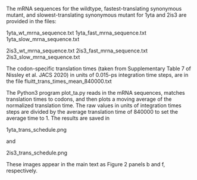 The mRNA sequences for the wildtype, fastest-translating synonymous mutant, and slowest-translating synonymous
mutant for 1yta and 2is3 are provided in the files:

1yta_wt_mrna_sequence.txt
1yta_fast_mrna_sequence.txt
1yta_slow_mrna_sequence.txt

2is3_wt_mrna_sequence.txt
2is3_fast_mrna_sequence.txt
2is3_slow_mrna_sequence.txt

The codon-specific translation times (taken from Supplementary Table 7 of Nissley et al. JACS 2020) in units
of 0.015-ps integration time steps, are in the file fluitt_trans_times_mean_840000.txt

The Python3 program plot_ta.py reads in the mRNA sequences, matches translation times to codons, and then plots
a moving average of the normalized translation time. The raw values in units of integration times steps are divided by
the average translation time of 840000 to set the average time to 1. The results are saved in 

1yta_trans_schedule.png

and

2is3_trans_schedule.png

These images appear in the main text as Figure 2 panels b and f, respectively. 


